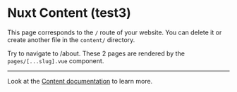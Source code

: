 # Nuxt Content (test3)

This page corresponds to the `/` route of your website. You can delete it or create another file in the `content/` directory.

Try to navigate to /about. These 2 pages are rendered by the `pages/[...slug].vue` component.

---

Look at the [Content documentation](https://content.nuxtjs.org/) to learn more.
